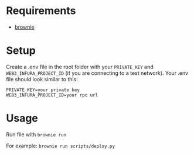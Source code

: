 # Requirements
- [brownie](https://github.com/eth-brownie/brownie)

# Setup
Create a .env file in the root folder with your `PRIVATE_KEY` and `WEB3_INFURA_PROJECT_ID` (if you are connecting to a test network). Your .env file should look similar to this:
  ```
  PRIVATE_KEY=your private key
  WEB3_INFURA_PROJECT_ID=your rpc url
  ```
    
# Usage
Run file with `brownie run`

For example: `brownie run scripts/deploy.py`
